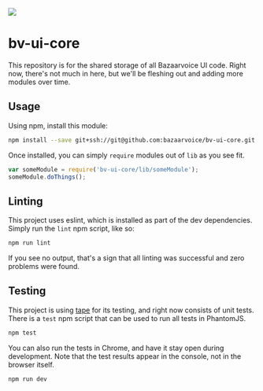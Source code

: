 ![](https://magnum.travis-ci.com/bazaarvoice/bv-ui-core.svg?token=hwKyg8j4RFg7BgmSksac&branch=master)

# bv-ui-core

This repository is for the shared storage of all Bazaarvoice UI code. Right now, there's not much in here, but we'll be fleshing out and adding more modules over time.

## Usage

Using npm, install this module:

```bash
npm install --save git+ssh://git@github.com:bazaarvoice/bv-ui-core.git
```

Once installed, you can simply `require` modules out of `lib` as you see fit.

```javascript
var someModule = require('bv-ui-core/lib/someModule');
someModule.doThings();
```

## Linting

This project uses eslint, which is installed as part of the dev dependencies. Simply run the `lint` npm script, like so:

```bash
npm run lint
```

If you see no output, that's a sign that all linting was successful and zero problems were found.

## Testing

This project is using [tape](https://github.com/substack/tape) for its testing, and right now consists of unit tests. There is a `test` npm script that can be used to run all tests in PhantomJS.

```bash
npm test
```

You can also run the tests in Chrome, and have it stay open during development. Note that the test results appear in the console, not in the browser itself.

```bash
npm run dev
```
